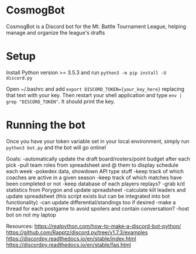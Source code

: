 # CosmogBot
CosmogBot is a Discord bot for the Mt. Battle Tournament League, helping manage and organize the league's drafts

# Setup
Install Python version >= 3.5.3 and run `python3 -m pip install -U discord.py`

Open ~/.bashrc and add `export DISCORD_TOKEN={your_key_here}` replacing that text with your key.
Then restart your shell application and type `env | grep "DISCORD_TOKEN"`. It should print the key.

# Running the bot
Once you have your token variable set in your local environment, simply run `python3 bot.py` and the bot will go online!

Goals:
-automatically update the draft board/rosters/point budget after each pick
-pull team roles from spreadsheet and @ them to display schedule each week
-pokedex data, showdown API type stuff
-keep track of which coaches are active in a given season
-keep track of which matches have been completed or not
-keep database of each players replays?
-grab k/d statistics from Porygon and update spreadsheet
-calculate kill leaders and update spreadsheet (this script exists but can be integrated into bot functionality)
-can update differential/standings too if desired
-make a thread for each postgame to avoid spoilers and contain conversation?
-host bot on not my laptop

Resources:
https://realpython.com/how-to-make-a-discord-bot-python/
https://github.com/Rapptz/discord.py/tree/v1.7.3/examples
https://discordpy.readthedocs.io/en/stable/index.html
https://discordpy.readthedocs.io/en/stable/faq.html